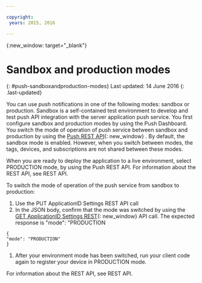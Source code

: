 ```yaml
---

copyright:
 years: 2015, 2016

---
```


{:new_window: target="_blank"}
# Sandbox and production modes
{: #push-sandboxandproduction-modes}
Last updated: 14 June 2016
{: .last-updated}

You can use push notifications in one of the following modes: sandbox or production. Sandbox is a self-contained test environment to develop and test push API integration with the server application push service. You first configure sandbox and production modes by using the Push Dashboard. You switch the mode of operation of push service between sandbox and production by using the [Push REST API](https://mobile.{DomainName}/imfpushrestapidocs/){: new_window} . By default, the sandbox mode is enabled. However, when you switch between modes, the tags, devices, and subscriptions are not shared between these modes.


When you are ready to deploy the application to a live environment, select PRODUCTION mode, by using the Push REST API. For information about the REST API, see REST API.

To switch the mode of operation of the push service from sandbox to production:

1. Use the PUT ApplicationID Settings REST API call
2. In the JSON body, confirm that the mode was switched by using the [GET ApplicationID Settings REST](https://mobile.{DomainName}/imfpushrestapidocs/){: new_window} API call. The expected response is "mode": "PRODUCTION
 
 ```
 { 
 "mode": "PRODUCTION"
 }
 ```
1. After your environment mode has been switched, run your client code again to register your device in PRODUCTION mode.

For information about the REST API, see REST API.